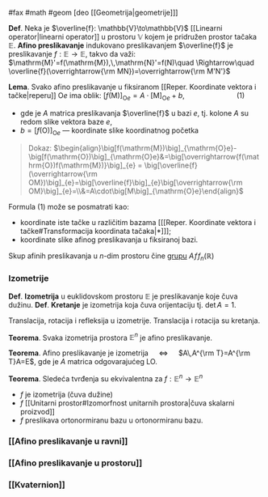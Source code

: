 #fax #math #geom  [deo [[Geometrija|geometrije]]]
$\:$

**Def**. Neka je $\overline{f}: \mathbb{V}\to\mathbb{V}$ [[Linearni operator|linearni operator]] u prostoru $\mathbb{V}$ kojem je pridružen prostor tačaka $\mathbb{E}$. **Afino preslikavanje** indukovano preslikavanjem $\overline{f}$ je preslikavanje $f:\mathbb{E\to \mathbb{E}}$, takvo da važi:
$\mathrm{M}'=f(\mathrm{M}),\,\mathrm{N}'=f(N)\quad \Rightarrow\quad \overline{f}(\overrightarrow{\rm MN})=\overrightarrow{\rm M'N'}$

**Lema**. Svako afino preslikavanje u fiksiranom [[Reper. Koordinate vektora i tačke|reperu]] $\mathrm{O}e$ ima oblik:
$\big[f(\mathrm{M})\big]_{\mathrm{O}e}=A\cdot\big[\mathrm{M}\big]_{\mathrm{O}e}+b$, $\quad\quad\quad\quad\quad\quad(1)$ 
- gde je $A$  matrica preslikavanja $\overline{f}$ u bazi $e$,
  tj. kolone $A$ su redom slike vektora baze $e$,
- $b=\big[f(\mathrm{O})\big]_{\mathrm{O}e}$ — koordinate slike koordinatnog početka

> Dokaz:
> $\begin{align}\big[f(\mathrm{M})\big]_{\mathrm{O}e}-\big[f(\mathrm{O})\big]_{\mathrm{O}e}&=\big[\overrightarrow{f(\mathrm{O})f(\mathrm{M})}\big]_{e} = \big[\overline{f}(\overrightarrow{\rm OM})\big]_{e}=\big[\overline{f}\big]_{e}\big[\overrightarrow{\rm OM}\big]_{e}=\\&=A\cdot\big[M\big]_{\mathrm{O}e}\end{align}$

Formula (1) može se posmatrati kao:
- koordinate iste tačke u različitim bazama \[[[Reper. Koordinate vektora i tačke#Transformacija koordinata tačaka|*]]];
- koordinate slike afinog preslikavanja u fiksiranoj bazi.

Skup afinih preslikavanja u $n$-dim prostoru čine <u>grupu</u> $A\!f\!f_{n}(\mathbb{R})$


### Izometrije

**Def**. **Izometrija** u euklidovskom prostoru $\mathbb{E}$ je preslikavanje koje čuva dužinu.
**Def**. **Kretanje** je izometrija koja čuva orijentaciju tj. $\det A=1$.

Translacija, rotacija i refleksija u izometrije.
Translacija i rotacija su kretanja.

**Teorema**. Svaka izometrija prostora $\mathbb{E}^{n}$ je afino preslikavanje.

**Teorema**. Afino preslikavanje je izometrija $\quad\Leftrightarrow\quad$ $A\,A^{\rm T}=A^{\rm T}A=E$, gde je $A$ matrica odgovarajućeg LO.

**Teorema**. Sledeća tvrđenja su ekvivalentna za $f: \mathbb{E}^{n}\to\mathbb{E}^{n}$
- $f$ je izometrija (čuva dužine)
- $f$ [[Unitarni prostor#Izomorfnost unitarnih prostora|čuva skalarni proizvod]]
- $f$ preslikava ortonormiranu bazu u ortonormiranu bazu.

### [[Afino preslikavanje u ravni]]
### [[Afino preslikavanje u prostoru]]
### [[Kvaternion]]